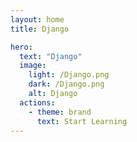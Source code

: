 ```yaml
---
layout: home
title: Django

hero:
  text: "Django"
  image:
    light: /Django.png
    dark: /Django.png
    alt: Django
  actions:
    - theme: brand
      text: Start Learning
---
```


